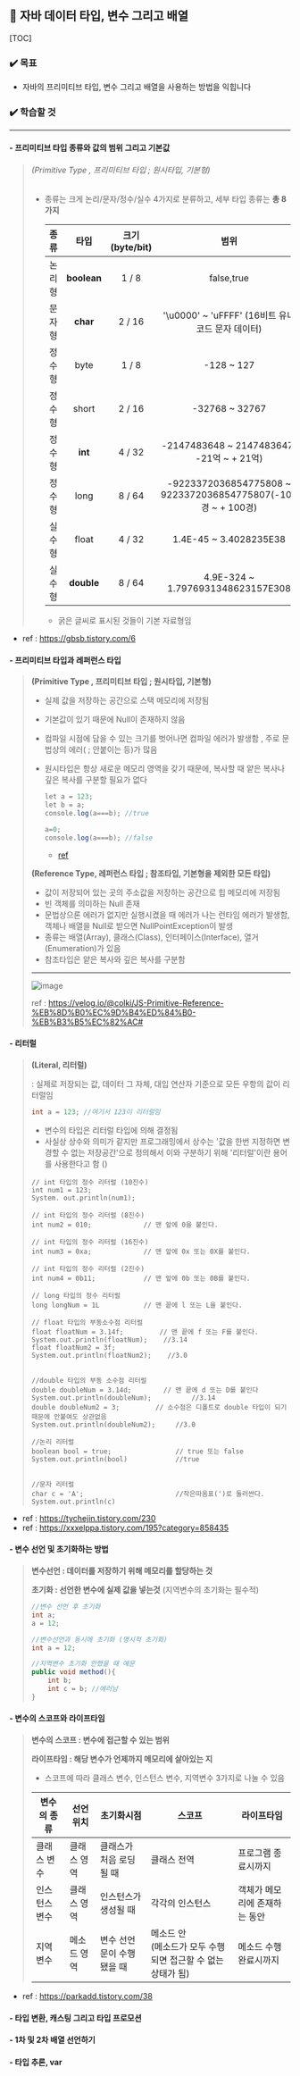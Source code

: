 ## :cactus:  자바 데이터 타입, 변수 그리고 배열

[TOC]

### :heavy_check_mark: 목표

- 자바의 프리미티브 타입, 변수 그리고 배열을 사용하는 방법을 익힙니다

  

### :heavy_check_mark: 학습할 것

---

#### - 프리미티브 타입 종류와 값의 범위 그리고 기본값

> ###### (Primitive Type , 프리미티브 타입 ; 원시타입, 기본형)
>
> - 종류는 크게 논리/문자/정수/실수 4가지로 분류하고, 세부 타입 종류는 **총 8가지**
>
>   |  종류  |    타입     | 크기 (byte/bit) |                             범위                             |  기본값  |
>   | :----: | :---------: | :-------------: | :----------------------------------------------------------: | :------: |
>   | 논리형 | **boolean** |      1 / 8      |                          false,true                          |  false   |
>   | 문자형 |  **char**   |     2 / 16      |       '\u0000' ~ 'uFFFF' (16비트 유니코드 문자 데이터)       | '\u0000' |
>   | 정수형 |    byte     |      1 / 8      |                          -128 ~ 127                          |    0     |
>   | 정수형 |    short    |     2 / 16      |                        -32768 ~ 32767                        |    0     |
>   | 정수형 |   **int**   |     4 / 32      |          -2147483648 ~ 2147483647( -21억 ~ + 21억)           |    0     |
>   | 정수형 |    long     |     8 / 64      | -9223372036854775808 ~ 9223372036854775807(-100경 ~ + 100경) |    0L    |
>   | 실수형 |    float    |     4 / 32      |                    1.4E-45 ~ 3.4028235E38                    |    0F    |
>   | 실수형 | **double**  |     8 / 64      |              4.9E-324 ~ 1.7976931348623157E308               |    0     |
>
>   - 굵은 글씨로 표시된 것들이 기본 자료형임

- ref : https://gbsb.tistory.com/6



#### - 프리미티브 타입과 레퍼런스 타입

> **(Primitive Type , 프리미티브 타입 ; 원시타입, 기본형)**
>
> - 실제 값을 저장하는 공간으로 스택 메모리에 저장됨
>
> - 기본값이 있기 때문에 Null이 존재하지 않음
>
> - 컴파일 시점에 담을 수 있는 크기를 벗어나면 컴파일 에러가 발생함 , 주로 문법상의 에러( ; 안붙이는 등)가 많음
>
> - 원시타입은 항상 새로운 메모리 영역을 갖기 때문에, 복사할 때 얕은 복사나 깊은 복사를 구분할 필요가 없다
>
>   ```java
>   let a = 123;
>   let b = a;
>   console.log(a===b); //true
>   
>   a=0;
>   console.log(a===b); //false
>   ```
>
>   - [ref](https://jjanddakdevlogg.tistory.com/entry/%EA%B0%84%EB%8B%A8%ED%95%98%EA%B2%8C-%EC%A0%95%EB%A6%AC%ED%95%9C-%EC%96%95%EC%9D%80-%EB%B3%B5%EC%82%AC%EC%99%80-%EA%B9%8A%EC%9D%80%EB%B3%B5%EC%82%AC)
>
> **(Reference Type, 레퍼런스 타입 ; 참조타입, 기본형을 제외한 모든 타입)**
>
> - 값이 저장되어 있는 곳의 주소값을 저장하는 공간으로 힙 메모리에 저장됨
> - 빈 객체를 의미하는 Null 존재
> - 문법상으론 에러가 없지만 실행시켰을 때 에러가 나는 런타임 에러가 발생함, 객체나 배열을 Null로 받으면 NullPointException이 발생
> - 종류는 배열(Array), 클래스(Class), 인터페이스(Interface), 열거(Enumeration)가 있음
> - 참조타입은 얕은 복사와 깊은 복사를 구분함
>
> ---
>
> ![image](https://user-images.githubusercontent.com/58683097/136186470-f48168ed-2342-46b6-89a1-82cc89dd6c27.png)
>
> ref : https://velog.io/@colki/JS-Primitive-Reference-%EB%8D%B0%EC%9D%B4%ED%84%B0-%EB%B3%B5%EC%82%AC#



#### - 리터럴

>**(Literal, 리터럴)**
>
>: 실제로 저장되는 값, 데이터 그 자체, 대입 연산자 기준으로 모든 우항의 값이 리터럴임
>
>```java
>int a = 123; //여기서 123이 리터럴임
>```
>
>- 변수의 타입은 리터럴 타입에 의해 결정됨
>- 사실상 상수와 의미가 같지만 프로그래밍에서 상수는 '값을 한번 지정하면 변경할 수 없는 저장공간'으로 정의해서 이와 구분하기 위해 '리터럴'이란 용어를 사용한다고 함 ()
>
>```
>// int 타입의 정수 리터럴 (10진수)
>int num1 = 123;
>System. out.println(num1);
>
>// int 타입의 정수 리터럴 (8진수)
>int num2 = 010;             // 맨 앞에 0을 붙인다.
>
>// int 타입의 정수 리터럴 (16진수)
>int num3 = 0xa;             // 맨 앞에 0x 또는 0X를 붙인다.
>
>// int 타입의 정수 리터럴 (2진수)
>int num4 = 0b11;            // 맨 앞에 0b 또는 0B를 붙인다.
>
>// long 타입의 정수 리터럴
>long longNum = 1L           // 맨 끝에 l 또는 L을 붙인다.
>
>// float 타입의 부동소수점 리터럴
>float floatNum = 3.14f;         // 맨 끝에 f 또는 F를 붙인다.
>System.out.println(floatNum);    //3.14
>float floatNum2 = 3f;
>System.out.println(floatNum2);    //3.0
>
>
>//double 타입의 부동 소수점 리터럴
>double doubleNum = 3.14d;        // 맨 끝에 d 또는 D를 붙인다
>System.out.println(doubleNum);          //3.14
>double doubleNum2 = 3;         // 소수점은 디폴트로 double 타입이 되기때문에 안붙여도 상관없음
>System.out.println(doubleNum2);     //3.0
>
>//논리 리터럴
>boolean bool = true;                // true 또는 false
>System.out.println(bool)            //true
>
>
>//문자 리터럴
>char c = 'A';                       //작은따옴표(')로 둘러싼다.
>System.out.println(c)
>```
>
>

- ref : https://tychejin.tistory.com/230
- ref : https://xxxelppa.tistory.com/195?category=858435

#### - 변수 선언 및 초기화하는 방법

> **변수선언 : 데이터를 저장하기 위해 메모리를 할당하는 것**
>
> **초기화 : 선언한 변수에 실제 값을 넣는것** (지역변수의 초기화는 필수적)
>
> ```java
> //변수 선언 후 초기화
> int a;
> a = 12;
> 
> //변수선언과 동시에 초기화 (명시적 초기화)
> int a = 12;
> 
> //지역변수 초기화 안했을 때 예문
> public void method(){
>     int b;
>     int c = b; //에러남
> }
> ```



#### - 변수의 스코프와 라이프타임

> **변수의 스코프 : 변수에 접근할 수 있는 범위**
>
> **라이프타임 : 해당 변수가 언제까지 메모리에 살아있는 지**
>
> - 스코프에 따라 클래스 변수, 인스턴스 변수, 지역변수 3가지로 나눌 수 있음
>
> | 변수의 종류   | 선언위치    | 초기화시점                | 스코프                                                       | 라이프타임                    |
> | ------------- | ----------- | ------------------------- | ------------------------------------------------------------ | ----------------------------- |
> | 클래스 변수   | 클래스 영역 | 클래스가 처음 로딩될 때   | 클래스 전역                                                  | 프로그램 종료시까지           |
> | 인스턴스 변수 | 클래스 영역 | 인스턴스가 생성될 때      | 각각의 인스턴스                                              | 객체가 메모리에 존재하는 동안 |
> | 지역 변수     | 메소드 영역 | 변수 선언문이 수행됐을 때 | 메소드 안<br />(메소드가 모두 수행되면 접근할 수 없는 상태가 됨) | 메소드 수행 완료시까지        |

- ref : https://parkadd.tistory.com/38



#### - 타입 변환, 캐스팅 그리고 타입 프로모션

> 
>

#### - 1차 및 2차 배열 선언하기

>
>

#### - 타입 추론, var

>